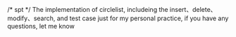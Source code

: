/*
  spt
*/
The implementation of circlelist, includeing the insert、delete、modify、search, and test case
just for my personal practice, if you have any questions, let me know
